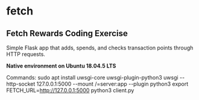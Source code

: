 # fetch
## Fetch Rewards Coding Exercise 
Simple Flask app that adds, spends, and checks transaction points through HTTP requests.

**Native environment on Ubuntu 18.04.5 LTS**




Commands:
sudo apt install uwsgi-core uwsgi-plugin-python3 
uwsgi --http-socket 127.0.0.1:5000 --mount /=server:app --plugin python3
export FETCH_URL=http://127.0.0.1:5000
python3 client.py
